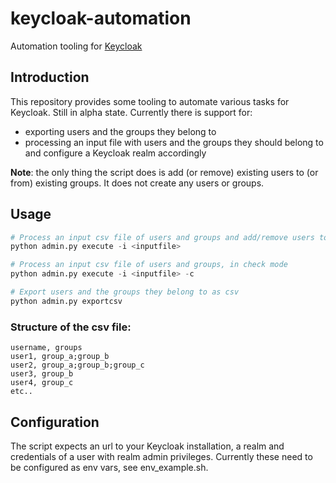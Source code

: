 # keycloak-automation
Automation tooling for [Keycloak](https://www.keycloak.org/)

## Introduction
This repository provides some tooling to automate various tasks for Keycloak. Still in alpha state. Currently there is support for:
- exporting users and the groups they belong to
- processing an input file with users and the groups they should belong to and configure a Keycloak realm accordingly

**Note**: the only thing the script does is add (or remove) existing users to (or from) existing groups. It does not create any users or groups.

## Usage
```python
# Process an input csv file of users and groups and add/remove users to/from groups accordingly.
python admin.py execute -i <inputfile>

# Process an input csv file of users and groups, in check mode
python admin.py execute -i <inputfile> -c

# Export users and the groups they belong to as csv
python admin.py exportcsv
```

### Structure of the csv file:
```csv
username, groups
user1, group_a;group_b
user2, group_a;group_b;group_c
user3, group_b
user4, group_c
etc..
```

## Configuration
The script expects an url to your Keycloak installation, a realm and credentials of a user with realm admin privileges. Currently these need to be configured as env vars, see env_example.sh.
